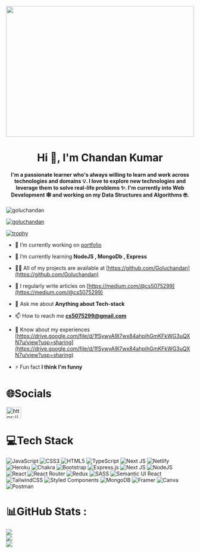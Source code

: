 <img src="https://www.segalbenz.com/sites/default/files/SB-blog-5-research-stats_112420-550x300.gif" width="100%" height="350px">


<h1 align="center">Hi 👋, I'm Chandan Kumar</h1>

<h4 align="center">I'm a passionate learner who's always willing to learn and work across technologies and domains 💡. I love to explore new technologies and leverage them to solve real-life problems ✨. I'm currently into Web Development 🕸️ and working on my Data Structures and Algorithms 🤓.</h4>


<p align="left"> <img src="https://komarev.com/ghpvc/?username=goluchandan&label=Profile%20views&color=0e75b6&style=flat" alt="goluchandan" /> </p>

<p align="left"> <a href="https://github.com/ryo-ma/github-profile-trophy"><img src="https://github-profile-trophy.vercel.app/?username=goluchandan" alt="goluchandan" /></a> </p>

[![trophy](https://github-profile-trophy.vercel.app/?username=ryo-ma&theme=onedark)](https://github.com/ryo-ma/github-profile-trophy)


- 🔭 I’m currently working on [portfolio](https://github.com/Goluchandan/my_portfolio)

- 🌱 I’m currently learning **NodeJS , MongoDb , Express**

- 👨‍💻 All of my projects are available at [https://github.com/Goluchandan](https://github.com/Goluchandan)

- 📝 I regularly write articles on [https://medium.com/@cs5075299](https://medium.com/@cs5075299)

- 💬 Ask me about **Anything about Tech-stack**

- 📫 How to reach me **cs5075299@gmail.com**

- 📄 Know about my experiences [https://drive.google.com/file/d/1fSywyA9I7wx84ahpihGmKFkWG3uQXN7u/view?usp=sharing](https://drive.google.com/file/d/1fSywyA9I7wx84ahpihGmKFkWG3uQXN7u/view?usp=sharing)

- ⚡ Fun fact **I think I'm funny**

# 🌐Socials
<p align="left">
<a href="https://linkedin.com/in/https://www.linkedin.com/in/chandan-kumar-8b0284205/" target="blank"><img align="center" src="https://raw.githubusercontent.com/rahuldkjain/github-profile-readme-generator/master/src/images/icons/Social/linked-in-alt.svg" alt="https://www.linkedin.com/in/chandan-kumar-8b0284205/" height="30" width="40" /></a>
</p>


# 💻Tech Stack
![JavaScript](https://img.shields.io/badge/javascript-%23323330.svg?style=for-the-badge&logo=javascript&logoColor=%23F7DF1E) ![CSS3](https://img.shields.io/badge/css3-%231572B6.svg?style=for-the-badge&logo=css3&logoColor=white) ![HTML5](https://img.shields.io/badge/html5-%23E34F26.svg?style=for-the-badge&logo=html5&logoColor=white) ![TypeScript](https://img.shields.io/badge/typescript-%23007ACC.svg?style=for-the-badge&logo=typescript&logoColor=white) ![Next JS](https://img.shields.io/badge/Next-black?style=for-the-badge&logo=next.js&logoColor=white) ![Netlify](https://img.shields.io/badge/netlify-%23000000.svg?style=for-the-badge&logo=netlify&logoColor=#00C7B7) ![Heroku](https://img.shields.io/badge/heroku-%23430098.svg?style=for-the-badge&logo=heroku&logoColor=white) ![Chakra](https://img.shields.io/badge/chakra-%234ED1C5.svg?style=for-the-badge&logo=chakraui&logoColor=white) ![Bootstrap](https://img.shields.io/badge/bootstrap-%23563D7C.svg?style=for-the-badge&logo=bootstrap&logoColor=white) ![Express.js](https://img.shields.io/badge/express.js-%23404d59.svg?style=for-the-badge&logo=express&logoColor=%2361DAFB) ![Next JS](https://img.shields.io/badge/Next-black?style=for-the-badge&logo=next.js&logoColor=white) ![NodeJS](https://img.shields.io/badge/node.js-6DA55F?style=for-the-badge&logo=node.js&logoColor=white) ![React](https://img.shields.io/badge/react-%2320232a.svg?style=for-the-badge&logo=react&logoColor=%2361DAFB) ![React Router](https://img.shields.io/badge/React_Router-CA4245?style=for-the-badge&logo=react-router&logoColor=white) ![Redux](https://img.shields.io/badge/redux-%23593d88.svg?style=for-the-badge&logo=redux&logoColor=white) ![SASS](https://img.shields.io/badge/SASS-hotpink.svg?style=for-the-badge&logo=SASS&logoColor=white) ![Semantic UI React](https://img.shields.io/badge/Semantic%20UI%20React-%2335BDB2.svg?style=for-the-badge&logo=SemanticUIReact&logoColor=white) ![TailwindCSS](https://img.shields.io/badge/tailwindcss-%2338B2AC.svg?style=for-the-badge&logo=tailwind-css&logoColor=white) ![Styled Components](https://img.shields.io/badge/styled--components-DB7093?style=for-the-badge&logo=styled-components&logoColor=white) ![MongoDB](https://img.shields.io/badge/MongoDB-%234ea94b.svg?style=for-the-badge&logo=mongodb&logoColor=white) ![Framer](https://img.shields.io/badge/Framer-black?style=for-the-badge&logo=framer&logoColor=blue) ![Canva](https://img.shields.io/badge/Canva-%2300C4CC.svg?style=for-the-badge&logo=Canva&logoColor=white) ![Postman](https://img.shields.io/badge/Postman-FF6C37?style=for-the-badge&logo=postman&logoColor=white)


# 📊GitHub Stats :
![](https://github-readme-stats.vercel.app/api?username=goluchandan&theme=react&hide_border=false&include_all_commits=true&count_private=false)<br/>
![](https://github-readme-streak-stats.herokuapp.com/?user=goluchandan&theme=react&hide_border=false)<br/>
![](https://github-readme-stats.vercel.app/api/top-langs/?username=goluchandan&theme=react&hide_border=false&include_all_commits=true&count_private=false&layout=compact)


